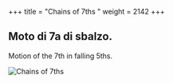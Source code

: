 +++
title = "Chains of 7ths	"
weight = 2142
+++

## Moto di 7a di sbalzo.

Motion of the 7th in falling 5ths.

![Chains of 7ths	](/img/24DurReg.jpg)
